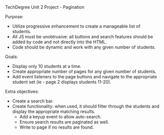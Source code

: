 TechDegree Unit 2 Project - Pagination

Purpose:
- Utilize progressive enhancement to create a manageable list of students.
- All JS must be unobtrusive: all buttons and search features should be added by code and not directly into the HTML.
- Code should be dynamic and work with any given number of students.

Goals:
- Display only 10 students at a time.
- Create appropriate number of pages for any given number of students.
- Add event listeners to the page buttons and navigate to the appropriate student set (ie - page 2 displays students 11-20).

Extra objectives:
- Create a search bar.
- Create functionality: when used, it should filter through the students and display the appropriate matching results.
  - Add a keyup event to allow auto-search.
  - Ensure search results are paginated as well.
  - Write to page if no results are found.
